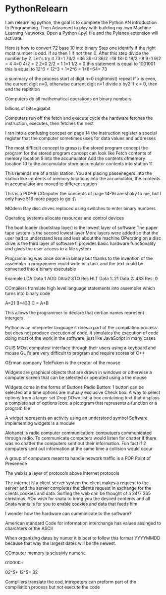 # PythonRelearn
I am relearning python, the goal is to complete the Python AN introduction to Programming. Then Advanced to play with building my own Machine Learning Networks.
Open a Python (.py) file and the Pylance extension will activate.

Here is how to convert 72 base 10 into binary
Step one identify if the right most number is odd. if so then 1 if not then 0.
After this step divide the number by 2. Let's try it
73=1 73/2 =36
36=0 36/2 =18
18=0 18/2 =9
9=1 9/2 = 4
4=0 4/2 = 2
2=0 2/2 = 1
1=1 1/2 = 0
this statement is equal to 1001001
this is equal to 1*2^0 + 1*2^3 + 1*2^6 = 1+8+64= 73

a summary of the process
start at digit n=0 (rightmost)
repeat
If x is even, the current digit n=0, otherwise current digit n=1
divide x by2
If x = 0, then end the repitition

Computers do all mathematical operations on binary numbers

billions of bits=gigabit

Computers run off the fetch and execute cycle the hardware fetches the instruction, executes, then fetches the next

I ran into a confusing concpet on page 14 the instruction register a special register that the computer sometimes uses for data values and addresses

The most difficult concept to grasp is the stored program concept
the program for the stored program concept can look like 
Fetch contents of memory location 9 into the accumulator
Add the contents ofmemory location 10 to the accumulator
store accumulator contents into station 11

This reminds me of a train station. You are placing passenegers into the station like contents of memory locations into the accumulator, the contents in accumulator are moved to different station

This is a PDP-8 COmputer the concepts of page 14-16 are shaky to me, but I only have 516 more pages to go :)\

MOdern Day disc drives replaced using switches to enter binary numbers

Operating systems allocate resources and control devices

The boot loader (bootstrap layer) is the lowest layer of software
The paper tape system is the second lowest layer
More layers were added so that the user had to understand less and less about the machine
OPerating on a disc drive is the third layer of software ti provides basic hardware functionality and gives the user access to a file system

Programming was once done in binary but thanks to the invention of the assembler a programmer could write in a task and the text could be converted into a binary executable

Example
LDA Data 1
ADD DAta2
STO Res
HLT
Data 1: 21
Data 2: 433
Res: 0

COmpilers translate high level language statements into assembler which turns into binary code

A=21
B=433
C = A+B

This allows the programmer to declare that certian names represent intergers.

Python is an intrepreter language it does a part of the compilation process but does not produce execution of code, it simulates the execution of code doing most of the work in the software, just like JavaScript in many cases

GUIS
MOst computesr interface through their users using a keyboard and mouse
GUI's are very difficult to program and require scores of C++

GErman company TeleFuken is the creator of the mouse

Widgets are graphical  objects that are drawn in windows or otherwise a computer screen that can be selected or operated using a the mouse

WIdgets come in the forms of
Buttons
Radio Button: 1 button can be selected at a time options are mutualy exclusive
Check box: A way to select options from a larger set
Drop DOwn list: a box containing text that displays a complete set of options
Icon: a pictogram that represents a function or a program file

A widget represents an activity using an understood symbol
Software implementing widgets is a module

Alohanet is radio computer communication: computuers communicated through radio. To communicate computers would listen for chatter if there was no chatter the computers sent out their information. Fun fact if 2 computers sent out information at the same time a collision would occur

A group of computers meant to handle network traffic is a POP Point of Presenece

The web is a layer of protocols above internet protocols

The internet is a client server system the client makes a request to the server and the server completes the clients request in exchange for the clients cookies and data. Surfing the web can be thought of a 24/7 365 christmas. YOu wish for snata to bring you the desired contents and all Snata wants is for you to enable cookies and data that feeds him

I wonder how the hardware can cumminicate to the software?

American standard Code for information interchange has values assinged to charchters or the ASCII

When organizing dates by numer it is best to follow this format YYYYMMDD because that way the largest dates will be the newest.

COmputer memory is sclusivly numeric

010000=

0*2^5+ 1*2^5= 32

Compiliers translate the cod, intrepeters can preform part of the compiliation process but not execute the code


